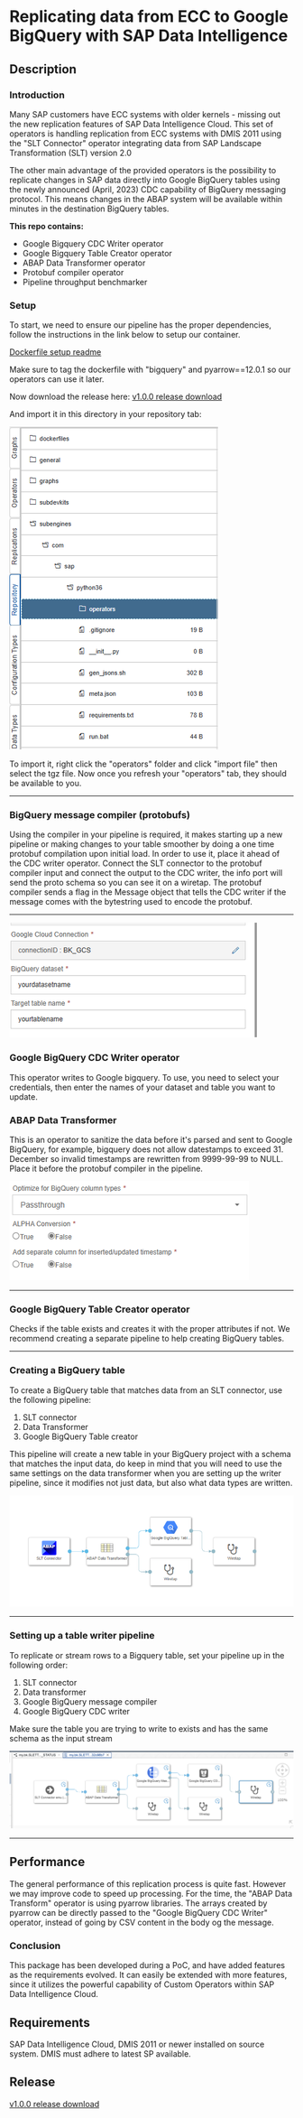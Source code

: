 # Replicating data from ECC to Google BigQuery with SAP Data Intelligence

## Description

### Introduction

Many SAP customers have ECC systems with older kernels - missing out the new replication features of SAP Data Intelligence Cloud. This set of operators is handling replication from ECC systems with DMIS 2011 using the "SLT Connector" operator integrating data from SAP Landscape Transformation (SLT) version 2.0

The other main advantage of the provided operators is the possibility to replicate changes in SAP data directly into Google BigQuery tables using the newly announced (April, 2023) CDC capability of BigQuery messaging protocol. This means changes in the ABAP system will be available within minutes in the destination BigQuery tables.


**This repo contains:**
<ul>
    <li>Google Bigquery CDC Writer operator</li>
    <li>Google Bigquery Table Creator operator</li>
    <li>ABAP Data Transformer operator</li>
    <li>Protobuf compiler operator</li>
    <li>Pipeline throughput benchmarker</li>
</ul>



### Setup


To start, we need to ensure our pipeline has the proper dependencies, follow the instructions in the link below to setup our container.

[Dockerfile setup readme](https://github.com/Fylkirist/data-intelligence-slt-to-biqquery-cdc/tree/main/dockerfiles)

Make sure to tag the dockerfile with "bigquery" and pyarrow==12.0.1 so our operators can use it later.

Now download the release here:
[v1.0.0 release download](https://github.com/Fylkirist/data-intelligence-slt-to-biqquery-cdc/releases/tag/v1.0.0)

And import it in this directory in your repository tab:

![](raw/repofolder.PNG)

To import it, right click the "operators" folder and click "import file" then select the tgz file.
Now once you refresh your "operators" tab, they should be available to you.



---

### BigQuery message compiler (protobufs)

Using the compiler in your pipeline is required, it makes starting up a new pipeline or making changes to your table smoother by doing a one time protobuf compilation upon initial load. In order to use it, place it ahead of the CDC writer operator. Connect the SLT connector to the protobuf compiler input and connect the output to the CDC writer, the info port will send the proto schema so you can see it on a wiretap. The protobuf compiler sends a flag in the Message object that tells the CDC writer if the message comes with the bytestring used to encode the protobuf.

---
![](raw/CDCconfig.PNG)

### Google BigQuery CDC Writer operator

This operator writes to Google bigquery.
To use, you need to select your credentials, then enter the names of your dataset and table you want to update.

### ABAP Data Transformer

This is an operator to sanitize the data before it's parsed and sent to Google BigQuery, for example, bigquery does not allow datestamps to exceed 31. December so invalid timestamps are rewritten from 9999-99-99 to NULL. Place it before the protobuf compiler in the pipeline.

![](raw/DataTransformerConfig.PNG)

---

### Google BigQuery Table Creator operator

Checks if the table exists and creates it with the proper attributes if not. We recommend creating a separate pipeline to help creating BigQuery tables.

---

### Creating a BigQuery table

To create a BigQuery table that matches data from an SLT connector, use the following pipeline:
1. SLT connector
2. Data Transformer
3. Google BigQuery Table creator

This pipeline will create a new table in your BigQuery project with a schema that matches the input data, do keep in mind that you will need to use the same settings on the data transformer when you are setting up the writer pipeline, since it modifies not just data, but also what data types are written.

![](raw/TableCreationPipeline.PNG)


---

### Setting up a table writer pipeline

To replicate or stream rows to a Bigquery table, set your pipeline up in the following order:
1. SLT connector
2. Data transformer
3. Google BigQuery message compiler
4. Google BigQuery CDC writer

Make sure the table you are trying to write to exists and has the same schema as the input stream

![](raw/pipeline.png)

---

## Performance

The general performance of this replication process is quite fast. However we may improve code to speed up processing.  For the time, the "ABAP Data Transform" operator is using pyarrow libraries. The arrays created by pyarrow can be directly passed to the "Google BigQuery CDC Writer" operator, instead of going by CSV content in the body og the message.


### Conclusion

This package has been developed during a PoC, and have added features as the requirements evolved.  It can easily be extended with more features, since it utilizes the powerful capability of Custom Operators within SAP Data Intelligence Cloud.

## Requirements
SAP Data Intelligence Cloud, DMIS 2011 or newer installed on source system. DMIS must adhere to latest SP available.

## Release

[v1.0.0 release download](https://github.com/Fylkirist/data-intelligence-slt-to-biqquery-cdc/releases/tag/v1.0.0)

